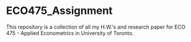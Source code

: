 # ECO475_Assignment

This repository is a collection of all my H.W.'s and research paper for ECO 475 - Applied Econometrics in University of Toronto.
